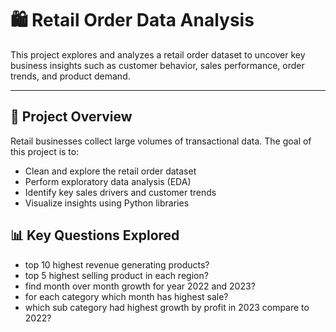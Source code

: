 
# 🛍️ Retail Order Data Analysis

This project explores and analyzes a retail order dataset to uncover key business insights such as customer behavior, sales performance, order trends, and product demand.

---

## 📁 Project Overview

Retail businesses collect large volumes of transactional data. The goal of this project is to:
- Clean and explore the retail order dataset
- Perform exploratory data analysis (EDA)
- Identify key sales drivers and customer trends
- Visualize insights using Python libraries



## 📊 Key Questions Explored

- top 10 highest revenue generating products?
- top 5 highest selling product in each region?
- find month over month growth for year 2022 and 2023?
- for each category which month has highest sale?
- which sub category had highest growth by profit in 2023 compare to 2022?



